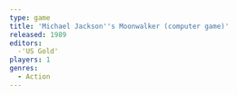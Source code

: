 ```yaml
---
type: game
title: 'Michael Jackson''s Moonwalker (computer game)'
released: 1989
editors: 
  -'US Gold'
players: 1
genres:
  - Action
---
```

